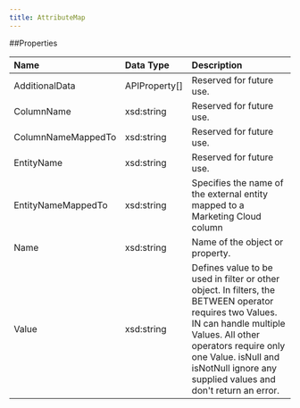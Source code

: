 ```yaml
---
title: AttributeMap
---
```


##Properties
<table class="table table-hover"> <thead align="left"><tr><th>Name</th><th>Data Type</th><th>Description</th></tr></thead> <tbody><tr><td>AdditionalData</td><td>APIProperty[]</td><td>Reserved for future use.</td></tr><tr><td>ColumnName</td><td>xsd:string</td><td>Reserved for future use.</td></tr><tr><td>ColumnNameMappedTo</td><td>xsd:string</td><td>Reserved for future use.</td></tr><tr><td>EntityName</td><td>xsd:string</td><td>Reserved for future use.</td></tr><tr><td>EntityNameMappedTo</td><td>xsd:string</td><td>Specifies the name of the external entity mapped to a Marketing Cloud column</td></tr><tr><td>Name</td><td>xsd:string</td><td>Name of the object or property.</td></tr><tr><td>Value</td><td>xsd:string</td><td>Defines value to be used in filter or other object. In filters, the BETWEEN operator requires two Values. IN can handle multiple Values. All other operators require only one Value. isNull and isNotNull ignore any supplied values and don't return an error.</td></tr></tbody></table>
